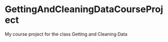 GettingAndCleaningDataCourseProject
===================================

My course project for the class Getting and Cleaning Data
